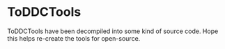 # ToDDCTools
ToDDCTools have been decompiled into some kind of source code.
Hope this helps re-create the tools for open-source.